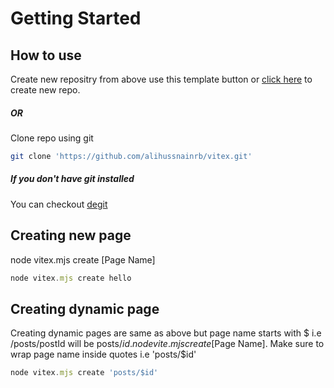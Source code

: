 # Getting Started

## How to use

Create new repositry from above use this template button or [click here](https://github.com/new?template_name=vitex&template_owner=alihussnainrb) to create new repo.

##### OR

Clone repo using git

```bash
git clone 'https://github.com/alihussnainrb/vitex.git'
```

##### If you don't have git installed

You can checkout [degit](https://github.com/Rich-Harris/degit)

## Creating new page

node vitex.mjs create [Page Name]

```js
node vitex.mjs create hello
```

## Creating dynamic page

Creating dynamic pages are same as above but page name starts with $ i.e /posts/postId will be posts/$id.
node vite.mjs create [$Page Name]. Make sure to wrap page name inside quotes i.e 'posts/$id'

```js
node vitex.mjs create 'posts/$id'
```
